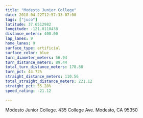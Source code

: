 ```yaml
---
title: "Modesto Junior College"
date: 2018-04-22T12:57:33-07:00
tags: ["juco"]
latitude: 37.6512982
longitude: -121.0110438
distance_meters: 400.00
lap_lanes: 9
home_lanes: 9
surface_type: artificial
surface_color: blue
turn_diameter_meters: 56.94
turn_distance_meters: 89.44
total_turn_distance_meters: 178.88
turn_pct: 44.72%
straight_distance_meters: 110.56
total_straight_distance_meters: 221.12
straight_pct: 55.28%
speed_rating: -21.12

---
```


Modesto Junior College. 435 College Ave. Modesto, CA 95350

<!--more-->
